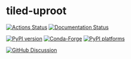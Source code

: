 # tiled-uproot

[![Actions Status][actions-badge]][actions-link]
[![Documentation Status][rtd-badge]][rtd-link]

[![PyPI version][pypi-version]][pypi-link]
[![Conda-Forge][conda-badge]][conda-link]
[![PyPI platforms][pypi-platforms]][pypi-link]

[![GitHub Discussion][github-discussions-badge]][github-discussions-link]

<!-- SPHINX-START -->

<!-- prettier-ignore-start -->
[actions-badge]:            https://github.com/jpivarski/tiled-uproot/workflows/CI/badge.svg
[actions-link]:             https://github.com/jpivarski/tiled-uproot/actions
[conda-badge]:              https://img.shields.io/conda/vn/conda-forge/tiled-uproot
[conda-link]:               https://github.com/conda-forge/tiled-uproot-feedstock
[github-discussions-badge]: https://img.shields.io/static/v1?label=Discussions&message=Ask&color=blue&logo=github
[github-discussions-link]:  https://github.com/jpivarski/tiled-uproot/discussions
[pypi-link]:                https://pypi.org/project/tiled-uproot/
[pypi-platforms]:           https://img.shields.io/pypi/pyversions/tiled-uproot
[pypi-version]:             https://img.shields.io/pypi/v/tiled-uproot
[rtd-badge]:                https://readthedocs.org/projects/tiled-uproot/badge/?version=latest
[rtd-link]:                 https://tiled-uproot.readthedocs.io/en/latest/?badge=latest

<!-- prettier-ignore-end -->
